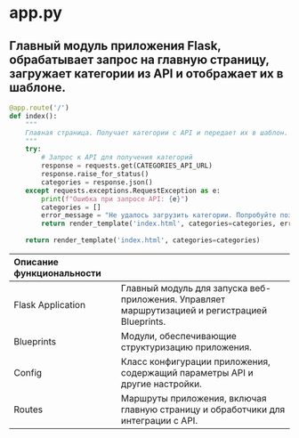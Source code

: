 # app.py

## Главный модуль приложения Flask, обрабатывает запрос на главную страницу, загружает категории из API и отображает их в шаблоне.



```py
@app.route('/')
def index():
    """
    Главная страница. Получает категории с API и передает их в шаблон.
    """
    try:
        # Запрос к API для получения категорий
        response = requests.get(CATEGORIES_API_URL)
        response.raise_for_status()
        categories = response.json()
    except requests.exceptions.RequestException as e:
        print(f"Ошибка при запросе API: {e}")
        categories = []
        error_message = "Не удалось загрузить категории. Попробуйте позже."
        return render_template('index.html', categories=categories, error=error_message)
    
    return render_template('index.html', categories=categories)
```


| Описание функциональности | |
| :--- | :--- |
| Flask Application| Главный модуль для запуска веб-приложения. Управляет маршрутизацией и регистрацией Blueprints. |
| Blueprints | Модули, обеспечивающие структуризацию приложения. |
| Config | Класс конфигурации приложения, содержащий параметры API и другие настройки. |
| Routes | Маршруты приложения, включая главную страницу и обработчики для интеграции с API. |
